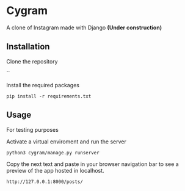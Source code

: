 # Cygram 
A clone of Instagram made with Django **(Under construction)**

## Installation

Clone the repository

``

Install the required packages

`pip install -r requirements.txt`

## Usage
For testing purposes

Activate a virtual enviroment and run the server

`python3 cygram/manage.py runserver`

Copy the next text and paste in your browser navigation bar to see a preview of the app hosted in localhost.

`http://127.0.0.1:8000/posts/`